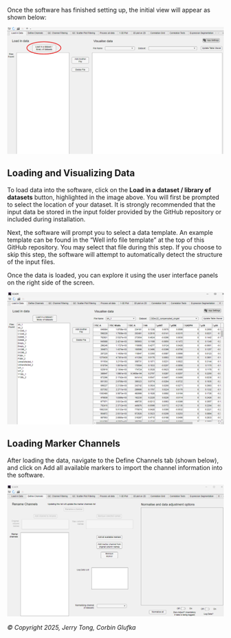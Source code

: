 Once the software has finished setting up, the initial view will appear as shown below:

![Loading Data Page](Pictures/load_data.png)

## Loading and Visualizing Data
To load data into the software, click on the **Load in a dataset / library of datasets** button, highlighted in the image above. You will first be prompted to select the location of your dataset. It is strongly recommended that the input data be stored in the input folder provided by the GitHub repository or included during installation.

Next, the software will prompt you to select a data template. An example template can be found in the “Well info file template” at the top of this GitHub repository. You may select that file during this step. If you choose to skip this step, the software will attempt to automatically detect the structure of the input files.

Once the data is loaded, you can explore it using the user interface panels on the right side of the screen.

![Data Viewer Example](Pictures/data_viewer.png)

## Loading Marker Channels

After loading the data, navigate to the Define Channels tab (shown below), and click on Add all available markers to import the channel information into the software.

![Add Channel](Pictures/add_channels.png)

*© Copyright 2025, Jerry Tong, Corbin Glufka*
